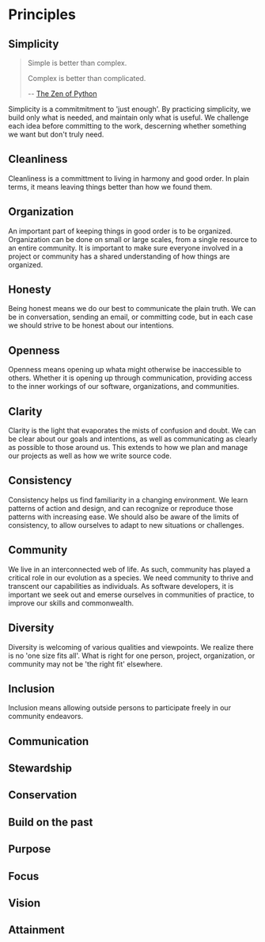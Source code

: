 # Principles

## Simplicity

> Simple is better than complex.
>
> Complex is better than complicated.
>
> -- [The Zen of Python](https://www.python.org/dev/peps/pep-0020/)

Simplicity is a commitmitment to 'just enough'. By practicing simplicity, we build only what is needed, and maintain only what is useful. We challenge each idea before committing to the work, descerning whether something we want but don't truly need.

## Cleanliness

Cleanliness is a committment to living in harmony and good order. In plain terms, it means leaving things better than how we found them.

## Organization

An important part of keeping things in good order is to be organized. Organization can be done on small or large scales, from a single resource to an entire community. It is important to make sure everyone involved in a project or community has a shared understanding of how things are organized.

## Honesty

Being honest means we do our best to communicate the plain truth. We can be in conversation, sending an email, or committing code, but in each case we should strive to be honest about our intentions.

## Openness

Openness means opening up whata might otherwise be inaccessible to others. Whether it is opening up through communication, providing access to the inner workings of our software, organizations, and communities.

## Clarity

Clarity is the light that evaporates the mists of confusion and doubt. We can be clear about our goals and intentions, as well as communicating as clearly as possible to those around us. This extends to how we plan and manage our projects as well as how we write source code.

## Consistency

Consistency helps us find familiarity in a changing environment. We learn patterns of action and design, and can recognize or reproduce those patterns with increasing ease. We should also be aware of the limits of consistency, to allow ourselves to adapt to new situations or challenges.

## Community

We live in an interconnected web of life. As such, community has played a critical role in our evolution as a species. We need community to thrive and transcent our capabilities as individuals. As software developers, it is important we seek out and emerse ourselves in communities of practice, to improve our skills and commonwealth.

## Diversity

Diversity is welcoming of various qualities and viewpoints. We realize there is no 'one size fits all'. What is right for one person, project, organization, or community may not be 'the right fit' elsewhere.

## Inclusion

Inclusion means allowing outside persons to participate freely in our community endeavors.

## Communication

## Stewardship

## Conservation

## Build on the past

## Purpose

## Focus

## Vision

## Attainment



